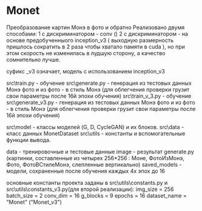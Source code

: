 ﻿# Monet

Преобразование картин Монэ в фото и обратно
Реализовано двумя способами:
1 с дискриминатором - conv ()
2 с дискриминатором - на основе предобученныого inception_v3 ( выходную размерность пришлось сократить в 2 раза чтобы хватало памяти в cuda ),
  но при этом скорость не изменилась в лудшую сторону, а качество сомнительно лучше.

суфикс _v3 означает, модель с использованием inception_v3


src\train.py - обучение
src\generate.py - генерация из тестовых данных Монэ фото и из фото - в стиль Монэ (для облегчения проверки грузит свои параметры после 16й эпохи обучения)
src\train_v_3.py - обучение
src\generate_v3.py - генерация из тестовых данных Монэ фото и из фото - в стиль Монэ (для облегчения проверки грузит свои параметры после 16й эпохи обучения)

src\model - классы моделей (G, D, CycleGAN) и их блоков.
src\data  - класс данных MonetDataset
src\utils - константы и вспомогательные функции вывода.

data - тренировочные и тестовые данные
image - результат generate.py (картинки, составленные из четырех 256*256 : Моне, ФотоИзМонэ, Фото, ФотоВСтилеМонэ, слепленные вертикально)
saved_models - модели, сохраненные после обучения каждых 4х эпох до 16

основные константы проекта заданы в src\utils\constants.py и src\utils\constants_v3.py(для второй реализации):
img_size = 256
batch_size = 2
conv_dim = 16
g_blocks = 9
epochs = 16
dataset_name = "Monet" ("Monet_v3")







